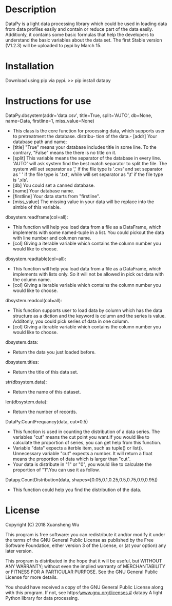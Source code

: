 Description
========================================================
DataPy is a light data processing library which could
be used in loading data from data profiles easily and 
contain or reduce part of the data easily. Additionly,
it contains some basic formulas that help the developers
to understand the basic variables about the data set.
The first Stable version (V1.2.3) will be uploaded to 
pypi by March 15.


Installation
========================================================
Download using pip via pypi.
	>> pip install datapy


Instructions for use
========================================================
DataPy.dbsystem(addr='data.csv', title=True, split='AUTO',
		db=None, name=Data, firstline=1, 
		miss_value=None)
- This class is the core function for processing data, which supports user to pretreatment the database.
distribu-
	  tion of the data.- [addr] Your database path and name;
- [title] "True" means your database includes title in some line. To the contrary, "False" means the there is no title on it.
- [split] This variable means the separator of the database in every line. 'AUTO' will ask system find the best match separator to split the file. The system will set separator as ',' if the file type is '.cvs' and set separator as ' ' if the file type is '.txt', while will set separator as '\t' if the file type is '.xls'.
- [db] You could set a canned database.
- [name] Your database name.
- [firstline] Your data starts from "firstline".
- [miss_value] The missing value in your data will be replace into the simble of this variable.


dbsystem.readframe(col=all):
- This function will help you load data from a file as a DataFrame, which implements with some named-tuple in a list. You could pickout the  data with line number and columen name.
- [col] Giving a iterable variable which contains the column number you would like to choose.


dbsystem.readtable(col=all):
- This function will help you load data from a file as a DataFrame, which implements with lists only. So it will not be allowed in pick out data with the column name.
- [col] Giving a iterable variable which contains the column number you would like to choose.


dbsystem.readcol(col=all):
- This function supports user to load data by column which has the data structure as a diction and the keyword is column and the series is value. Additonly, you could pick series of  data in one column.
- [col] Giving a iterable variable which contains the column number you would like to choose.


dbsystem.data:
- Return the data you just loaded before.


dbsystem.titles:
- Return the title of this data set.


str(dbsystem.data):
- Return the name of this dataset.


len(dbsystem.data):
- Return the number of records.


DataPy.CountFrequancy(data, cut=0.5)
- This function is used in counting the distribution of a data series. The variables "cut" means the cut point you want.If you would like to calculate the proportion of series, you can get help from this function.
- Variable "data" expects a iterble item, such as tuple() or list(). Unnecessary variable "cut" expects a number. It will return a float means the proportion of data which is larger than "cut".
- Your data is distribute in "1" or "0", you would like to calculate the proportion of "1".You can use it as follow.


Datapy.CountDistribution(data, shapes=[0.05,0.1,0.25,0.5,0.75,0.9,0.95])
- This function could help you find the distribution of the data.



	

License
========================================================
Copyright (C) 2018 Xuansheng Wu

This program is free software: you can redistribute it and/or modify
it under the terms of the GNU General Public License as published by
the Free Software Foundation, either version 3 of the License, or
(at your option) any later version.

This program is distributed in the hope that it will be useful,
but WITHOUT ANY WARRANTY; without even the implied warranty of
MERCHANTABILITY or FITNESS FOR A PARTICULAR PURPOSE.  See the
GNU General Public License for more details.

You should have received a copy of the GNU General Public License
along with this program.  If not, see https:\\www.gnu.org\licenses.# datapy
A light Python library for data processing.
